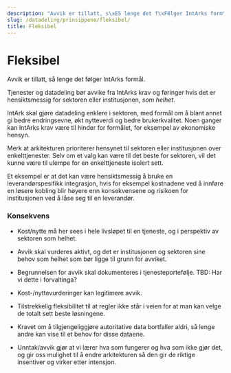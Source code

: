 ```yaml
---
description: "Avvik er tillatt, s\xE5 lenge det f\xF8lger IntArks form\xE5l."
slug: /datadeling/prinsippene/fleksibel/
title: Fleksibel
---
```


# Fleksibel

Avvik er tillatt, så lenge det følger IntArks formål.

Tjenester og datadeling bør avvike fra IntArks krav og føringer hvis det er hensiktsmessig for sektoren eller institusjonen, *som helhet*.


IntArk skal gjøre datadeling enklere i sektoren, med formål om å blant annet gi bedre endringsevne, økt nytteverdi og bedre brukerkvalitet. Noen ganger kan IntArks krav være til hinder for formålet, for eksempel av økonomiske hensyn.


Merk at arkitekturen prioriterer hensynet til sektoren eller institusjonen over enkelttjenester. Selv om et valg kan være til det beste for sektoren, vil det kunne være til ulempe for en enkelttjeneste isolert sett.


Et eksempel er at det kan være hensiktsmessig å bruke en leverandørspesifikk integrasjon, hvis for eksempel kostnadene ved å innføre en løsere kobling blir høyere enn konsekvensene og risikoen for institusjonen ved å låse seg til en leverandør.


### Konsekvens


* Kost/nytte må her sees i hele livsløpet til en tjeneste, og i perspektiv av sektoren som helhet.
* Avvik skal vurderes aktivt, og det er institusjonen og sektoren sine behov som helhet som bør ligge til grunn for avviket.


* Begrunnelsen for avvik skal dokumenteres i tjenesteportefølje. TBD: Har vi dette i forvaltinga?


* Kost-/nyttevurderinger kan legitimere avvik.
* Tilstrekkelig fleksibilitet til at regler ikke står i veien for at man kan velge de totalt sett beste løsningene.
* Kravet om å tilgjengeliggjøre autoritative data bortfaller aldri, så lenge andre kan vise til et behov for disse dataene.
* Unntak/avvik gjør at vi lærer hva som fungerer og hva som ikke gjør det, og gir oss mulighet til å endre arkitekturen så den gir de riktige insentiver og virker etter intensjon.